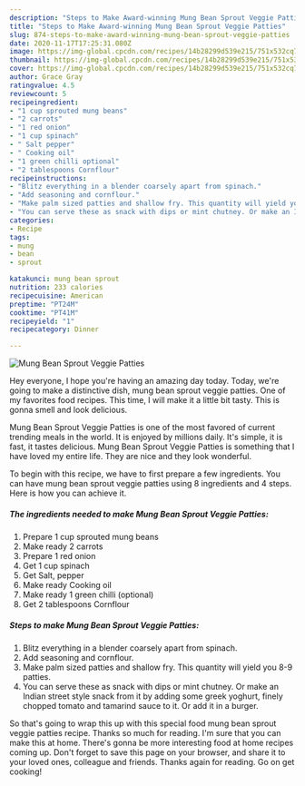 ```yaml
---
description: "Steps to Make Award-winning Mung Bean Sprout Veggie Patties"
title: "Steps to Make Award-winning Mung Bean Sprout Veggie Patties"
slug: 874-steps-to-make-award-winning-mung-bean-sprout-veggie-patties
date: 2020-11-17T17:25:31.080Z
image: https://img-global.cpcdn.com/recipes/14b28299d539e215/751x532cq70/mung-bean-sprout-veggie-patties-recipe-main-photo.jpg
thumbnail: https://img-global.cpcdn.com/recipes/14b28299d539e215/751x532cq70/mung-bean-sprout-veggie-patties-recipe-main-photo.jpg
cover: https://img-global.cpcdn.com/recipes/14b28299d539e215/751x532cq70/mung-bean-sprout-veggie-patties-recipe-main-photo.jpg
author: Grace Gray
ratingvalue: 4.5
reviewcount: 5
recipeingredient:
- "1 cup sprouted mung beans"
- "2 carrots"
- "1 red onion"
- "1 cup spinach"
- " Salt pepper"
- " Cooking oil"
- "1 green chilli optional"
- "2 tablespoons Cornflour"
recipeinstructions:
- "Blitz everything in a blender coarsely apart from spinach."
- "Add seasoning and cornflour."
- "Make palm sized patties and shallow fry. This quantity will yield you 8-9 patties."
- "You can serve these as snack with dips or mint chutney. Or make an Indian street style snack from it by adding some greek yoghurt, finely chopped tomato and tamarind sauce to it. Or add it in a burger."
categories:
- Recipe
tags:
- mung
- bean
- sprout

katakunci: mung bean sprout 
nutrition: 233 calories
recipecuisine: American
preptime: "PT24M"
cooktime: "PT41M"
recipeyield: "1"
recipecategory: Dinner

---
```



![Mung Bean Sprout Veggie Patties](https://img-global.cpcdn.com/recipes/14b28299d539e215/751x532cq70/mung-bean-sprout-veggie-patties-recipe-main-photo.jpg)

Hey everyone, I hope you're having an amazing day today. Today, we're going to make a distinctive dish, mung bean sprout veggie patties. One of my favorites food recipes. This time, I will make it a little bit tasty. This is gonna smell and look delicious.

Mung Bean Sprout Veggie Patties is one of the most favored of current trending meals in the world. It is enjoyed by millions daily. It's simple, it is fast, it tastes delicious. Mung Bean Sprout Veggie Patties is something that I have loved my entire life. They are nice and they look wonderful.




To begin with this recipe, we have to first prepare a few ingredients. You can have mung bean sprout veggie patties using 8 ingredients and 4 steps. Here is how you can achieve it.

<!--inarticleads1-->

##### The ingredients needed to make Mung Bean Sprout Veggie Patties:

1. Prepare 1 cup sprouted mung beans
1. Make ready 2 carrots
1. Prepare 1 red onion
1. Get 1 cup spinach
1. Get  Salt, pepper
1. Make ready  Cooking oil
1. Make ready 1 green chilli (optional)
1. Get 2 tablespoons Cornflour




<!--inarticleads2-->

##### Steps to make Mung Bean Sprout Veggie Patties:

1. Blitz everything in a blender coarsely apart from spinach.
1. Add seasoning and cornflour.
1. Make palm sized patties and shallow fry. This quantity will yield you 8-9 patties.
1. You can serve these as snack with dips or mint chutney. Or make an Indian street style snack from it by adding some greek yoghurt, finely chopped tomato and tamarind sauce to it. Or add it in a burger.




So that's going to wrap this up with this special food mung bean sprout veggie patties recipe. Thanks so much for reading. I'm sure that you can make this at home. There's gonna be more interesting food at home recipes coming up. Don't forget to save this page on your browser, and share it to your loved ones, colleague and friends. Thanks again for reading. Go on get cooking!
